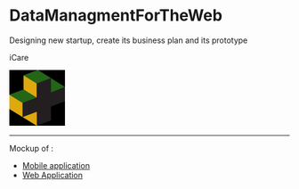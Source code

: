 # DataManagmentForTheWeb
Designing new startup, create its business plan and its prototype 

iCare

<img src="./image.png" width="100" height="100">

------------------
Mockup of :
* [Mobile application](https://www.figma.com/file/ZWSQN1OkaLYtcV9eByfnzp/I-Care?node-id=0%3A1)
* [Web Application](https://www.figma.com/file/ZWSQN1OkaLYtcV9eByfnzp/I-Care?node-id=286%3A1009)
